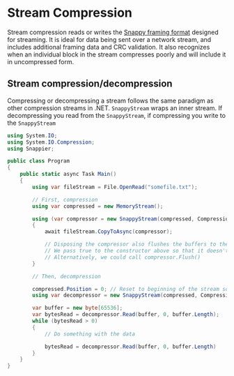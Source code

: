 # Stream Compression

Stream compression reads or writes the [Snappy framing format](https://github.com/google/snappy/blob/master/framing_format.txt) designed for streaming. 
It is ideal for data being sent over a network stream, and includes additional framing data and CRC validation.
It also recognizes when an individual block in the stream compresses poorly and will include it in uncompressed form.

## Stream compression/decompression

Compressing or decompressing a stream follows the same paradigm as other compression streams in .NET. `SnappyStream` wraps an inner stream. If decompressing you read from the `SnappyStream`, if compressing you write to the `SnappyStream`

```cs
using System.IO;
using System.IO.Compression;
using Snappier;

public class Program
{
    public static async Task Main()
    {
        using var fileStream = File.OpenRead("somefile.txt");

        // First, compression
        using var compressed = new MemoryStream();

        using (var compressor = new SnappyStream(compressed, CompressionMode.Compress, leaveOpen: true))
        {
            await fileStream.CopyToAsync(compressor);

            // Disposing the compressor also flushes the buffers to the inner stream
            // We pass true to the constructor above so that it doesn't close/dispose the inner stream
            // Alternatively, we could call compressor.Flush()
        }

        // Then, decompression

        compressed.Position = 0; // Reset to beginning of the stream so we can read
        using var decompressor = new SnappyStream(compressed, CompressionMode.Decompress);

        var buffer = new byte[65536];
        var bytesRead = decompressor.Read(buffer, 0, buffer.Length);
        while (bytesRead > 0)
        {
            // Do something with the data

            bytesRead = decompressor.Read(buffer, 0, buffer.Length)
        }
    }
}
```